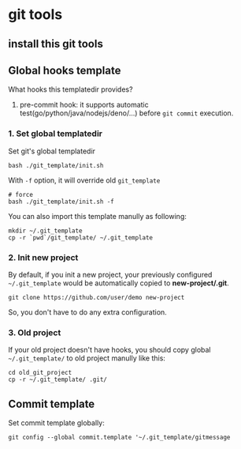 # git tools

## install this git tools

## Global hooks template
What hooks this templatedir provides?
1. pre-commit hook:  it supports automatic test(go/python/java/nodejs/deno/...) before `git commit` execution.

### 1. Set global templatedir
Set git's global templatedir

    bash ./git_template/init.sh

With `-f` option, it will override old `git_template`

    # force
    bash ./git_template/init.sh -f

You can also import this template manully as following:

    mkdir ~/.git_template
    cp -r `pwd`/git_template/ ~/.git_template

### 2. Init new project
By default, if you init a new project, your previously configured `~/.git_template` would  be automatically copied to  **new-project/.git**.

    git clone https://github.com/user/demo new-project

So, you don't have to do any extra configuration. 

### 3. Old project
If your old project doesn't have hooks, you should copy global `~/.git_template/` to old project manully like this:

    cd old_git_project
    cp -r ~/.git_template/ .git/


## Commit template
Set commit template globally:
    
    git config --global commit.template '~/.git_template/gitmessage

